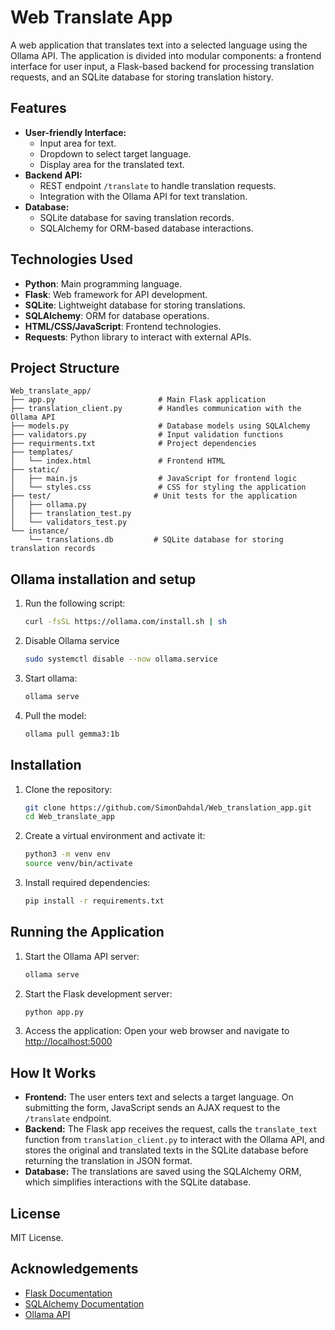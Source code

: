 # Web Translate App

A web application that translates text into a selected language using the Ollama API. The application is divided into modular components: a frontend interface for user input, a Flask-based backend for processing translation requests, and an SQLite database for storing translation history.

## Features
- **User-friendly Interface:**
  - Input area for text.
  - Dropdown to select target language.
  - Display area for the translated text.
- **Backend API:**
  - REST endpoint `/translate` to handle translation requests.
  - Integration with the Ollama API for text translation.
- **Database:**
  - SQLite database for saving translation records.
  - SQLAlchemy for ORM-based database interactions.

## Technologies Used
- **Python**: Main programming language.
- **Flask**: Web framework for API development.
- **SQLite**: Lightweight database for storing translations.
- **SQLAlchemy**: ORM for database operations.
- **HTML/CSS/JavaScript**: Frontend technologies.
- **Requests**: Python library to interact with external APIs.

## Project Structure
```
Web_translate_app/
├── app.py                       # Main Flask application
├── translation_client.py        # Handles communication with the Ollama API
├── models.py                    # Database models using SQLAlchemy
├── validators.py                # Input validation functions
├── requirments.txt              # Project dependencies
├── templates/
│   └── index.html               # Frontend HTML
├── static/
│   ├── main.js                  # JavaScript for frontend logic
│   └── styles.css               # CSS for styling the application
├── test/                       # Unit tests for the application
│   ├── ollama.py
│   ├── translation_test.py
│   └── validators_test.py
└── instance/
    └── translations.db         # SQLite database for storing translation records
```
## Ollama installation and setup

1. Run the following script:

    ``` bash
    curl -fsSL https://ollama.com/install.sh | sh
    ```
2. Disable Ollama service

    ``` bash
    sudo systemctl disable --now ollama.service
    ```

3. Start ollama:

    ``` bash
    ollama serve
    ```

4. Pull the model:

    ``` bash
    ollama pull gemma3:1b
    ```

## Installation
1. Clone the repository:
   ```bash
   git clone https://github.com/SimonDahdal/Web_translation_app.git
   cd Web_translate_app
   ```
2. Create a virtual environment and activate it:
   ```bash
   python3 -m venv env
   source venv/bin/activate
   ```
3. Install required dependencies:
   ```bash
   pip install -r requirements.txt
   ```

## Running the Application
1. Start the Ollama API server:
   ```bash
   ollama serve
   ```
2. Start the Flask development server:
   ```bash
   python app.py
   ```
3. Access the application:
   Open your web browser and navigate to [http://localhost:5000](http://localhost:5000)

## How It Works
- **Frontend:**
  The user enters text and selects a target language. On submitting the form, JavaScript sends an AJAX request to the `/translate` endpoint.
- **Backend:**
  The Flask app receives the request, calls the `translate_text` function from `translation_client.py` to interact with the Ollama API, and stores the original and translated texts in the SQLite database before returning the translation in JSON format.
- **Database:**
  The translations are saved using the SQLAlchemy ORM, which simplifies interactions with the SQLite database.

## License
MIT License.

## Acknowledgements
- [Flask Documentation](https://flask.palletsprojects.com/)
- [SQLAlchemy Documentation](https://www.sqlalchemy.org/)
- [Ollama API](https://ollama.com/)

